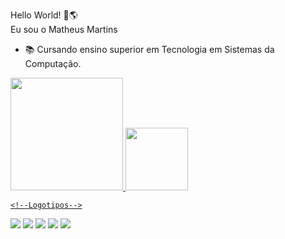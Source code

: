 Hello World! 👋🌎<br>
    Eu sou o Matheus Martins

- 📚 Cursando ensino superior em Tecnologia em Sistemas da Computação.
    <!--StatusPerfil-->
<div>
    <a href="https://github.com/Matheus-SO">
    <img height="180em" src="https://github-readme-stats.vercel.app/api?username=Matheus-SO&show_icons=true&theme=github_dark&include_all_commits=true&count_private=true"/>
    <img height="100em" src="https://github-readme-stats.vercel.app/api/top-langs/?username=Matheus-SO&layout=compact&langs_count=7&theme=github_dark"/>
</div>
    <!--Fim StatusPerfil-->

    <!--Logotipos-->
<div>
     <a href="https://www.linkedin.com/in/matheus-martins-9ab816188/" target="_blank"><img src="https://img.shields.io/badge/LinkedIn-0077B5?style=for-the-badge&logo=linkedin&logoColor=white" target="-_blank"></a>
     <img src="https://img.shields.io/badge/Windows-0078D6?style=for-the-badge&logo=windows&logoColor=white">
     <img src="https://img.shields.io/badge/HTML-239120?style=for-the-badge&logo=html5&logoColor=white">
     <img src="https://img.shields.io/badge/HTML5-E34F26?style=for-the-badge&logo=html5&logoColor=whit">
     <img src="https://img.shields.io/badge/CSS3-1572B6?style=for-the-badge&logo=css3&logoColor=white"
</div>
    <!--Fim Logotipos-->
